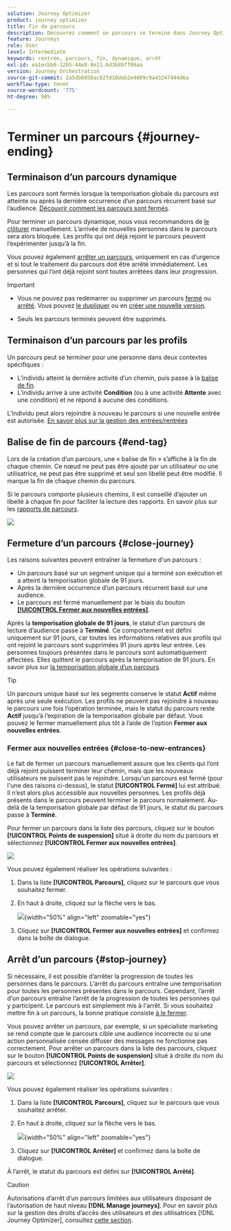 ```yaml
---
solution: Journey Optimizer
product: journey optimizer
title: Fin de parcours
description: Découvrez comment un parcours se termine dans Journey Optimizer.
feature: Journeys
role: User
level: Intermediate
keywords: rentrée, parcours, fin, dynamique, arrêt
exl-id: ea1ecbb0-12b5-44e8-8e11-6d3b8bff06aa
version: Journey Orchestration
source-git-commit: 2a5db6950ac82fd18deb2e4009c9a43247444d6a
workflow-type: tm+mt
source-wordcount: '775'
ht-degree: 98%

---
```


# Terminer un parcours {#journey-ending}

## Terminaison d’un parcours dynamique

Les parcours sont fermés lorsque la temporisation globale du parcours est atteinte ou après la dernière occurrence d’un parcours récurrent basé sur l’audience. [Découvrir comment les parcours sont fermés](#close-journey).

Pour terminer un parcours dynamique, nous vous recommandons de [le clôturer](#close-to-new-entrances) manuellement. L’arrivée de nouvelles personnes dans le parcours sera alors bloquée. Les profils qui ont déjà rejoint le parcours peuvent l’expérimenter jusqu’à la fin.

Vous pouvez également [arrêter un parcours](#stop-journey), uniquement en cas d’urgence et si tout le traitement du parcours doit être arrêté immédiatement. Les personnes qui l’ont déjà rejoint sont toutes arrêtées dans leur progression.

>[!IMPORTANT]
>
>* Vous ne pouvez pas redémarrer ou supprimer un parcours [fermé](#close-journey) ou [arrêté](#stop-journey). Vous pouvez [le dupliquer](journey-ui.md#duplicate-a-journey-duplicate-a-journey) ou en [créer une nouvelle version](publishing-the-journey.md#journey-versions-journey-versions).
>
>* Seuls les parcours terminés peuvent être supprimés.

## Terminaison d’un parcours par les profils

Un parcours peut se terminer pour une personne dans deux contextes spécifiques :

* L’individu atteint la dernière activité d’un chemin, puis passe à la [balise de fin](#end-tag).
* L’individu arrive à une activité **Condition** (ou à une activité **Attente** avec une condition) et ne répond à aucune des conditions.

L’individu peut alors rejoindre à nouveau le parcours si une nouvelle entrée est autorisée. [En savoir plus sur la gestion des entrées/rentrées](../building-journeys/journey-properties.md#entrance)

## Balise de fin de parcours {#end-tag}

Lors de la création d’un parcours, une « balise de fin » s’affiche à la fin de chaque chemin. Ce nœud ne peut pas être ajouté par un utilisateur ou une utilisatrice, ne peut pas être supprimé et seul son libellé peut être modifié. Il marque la fin de chaque chemin du parcours.

Si le parcours comporte plusieurs chemins, il est conseillé d’ajouter un libellé à chaque fin pour faciliter la lecture des rapports. En savoir plus sur les [rapports de parcours](../reports/live-report.md).

![](assets/journey-end.png)

## Fermeture d’un parcours {#close-journey}

Les raisons suivantes peuvent entraîner la fermeture d&#39;un parcours :

* Un parcours basé sur un segment unique qui a terminé son exécution et a atteint la temporisation globale de 91 jours.
* Après la dernière occurrence d’un parcours récurrent basé sur une audience.
* Le parcours est fermé manuellement par le biais du bouton [**[!UICONTROL Fermer aux nouvelles entrées]**](#close-to-new-entrances).

Après la **temporisation globale de 91 jours**, le statut d’un parcours de lecture d’audience passe à **Terminé**. Ce comportement est défini uniquement sur 91 jours, car toutes les informations relatives aux profils qui ont rejoint le parcours sont supprimées 91 jours après leur entrée. Les personnes toujours présentes dans le parcours sont automatiquement affectées. Elles quittent le parcours après la temporisation de 91 jours. En savoir plus sur [la temporisation globale d’un parcours](../building-journeys/journey-properties.md#global_timeout).

>[!TIP]
>
>Un parcours unique basé sur les segments conserve le statut **Actif** même après une seule exécution. Les profils ne peuvent pas rejoindre à nouveau le parcours une fois l’opération terminée, mais le statut du parcours reste **Actif** jusqu’à l’expiration de la temporisation globale par défaut. Vous pouvez le fermer manuellement plus tôt à l’aide de l’option **Fermer aux nouvelles entrées**.

### Fermer aux nouvelles entrées {#close-to-new-entrances}

Le fait de fermer un parcours manuellement assure que les clients qui l’ont déjà rejoint puissent terminer leur chemin, mais que les nouveaux utilisateurs ne puissent pas le rejoindre. Lorsqu&#39;un parcours est fermé (pour l&#39;une des raisons ci-dessus), le statut **[!UICONTROL Fermé]** lui est attribué. Il n’est alors plus accessible aux nouvelles personnes. Les profils déjà présents dans le parcours peuvent terminer le parcours normalement. Au-delà de la temporisation globale par défaut de 91 jours, le statut du parcours passe à **Terminé**.

Pour fermer un parcours dans la liste des parcours, cliquez sur le bouton **[!UICONTROL Points de suspension]** situé à droite du nom du parcours et sélectionnez **[!UICONTROL Fermer aux nouvelles entrées]**.

![](assets/journey-finish-quick-action.png)

Vous pouvez également réaliser les opérations suivantes :

1. Dans la liste **[!UICONTROL Parcours]**, cliquez sur le parcours que vous souhaitez fermer.
1. En haut à droite, cliquez sur la flèche vers le bas.

   ![](assets/finish_drop_down_list.png){width="50%" align="left" zoomable="yes"}

1. Cliquez sur **[!UICONTROL Fermer aux nouvelles entrées]** et confirmez dans la boîte de dialogue.




## Arrêt d’un parcours {#stop-journey}

Si nécessaire, il est possible d’arrêter la progression de toutes les personnes dans le parcours. L’arrêt du parcours entraîne une temporisation pour toutes les personnes présentes dans le parcours. Cependant, l’arrêt d’un parcours entraîne l’arrêt de la progression de toutes les personnes qui y participent. Le parcours est simplement mis à l&#39;arrêt. Si vous souhaitez mettre fin à un parcours, la bonne pratique consiste [à le fermer](#close-journey).

Vous pouvez arrêter un parcours, par exemple, si un spécialiste marketing se rend compte que le parcours cible une audience incorrecte ou si une action personnalisée censée diffuser des messages ne fonctionne pas correctement. Pour arrêter un parcours dans la liste des parcours, cliquez sur le bouton **[!UICONTROL Points de suspension]** situé à droite du nom du parcours et sélectionnez **[!UICONTROL Arrêter]**.

![](assets/journey-finish-quick-action.png)

Vous pouvez également réaliser les opérations suivantes :

1. Dans la liste **[!UICONTROL Parcours]**, cliquez sur le parcours que vous souhaitez arrêter.
1. En haut à droite, cliquez sur la flèche vers le bas.

   ![](assets/finish_drop_down_list2.png){width="50%" align="left" zoomable="yes"}

1. Cliquez sur **[!UICONTROL Arrêter]** et confirmez dans la boîte de dialogue.

À l’arrêt, le statut du parcours est défini sur **[!UICONTROL Arrêté]**.

>[!CAUTION]
>
>Autorisations d’arrêt d’un parcours limitées aux utilisateurs disposant de l’autorisation de haut niveau **[!DNL Manage journeys]**. Pour en savoir plus sur la gestion des droits d’accès des utilisateurs et des utilisatrices [!DNL Journey Optimizer], consultez [cette section](../administration/permissions-overview.md).